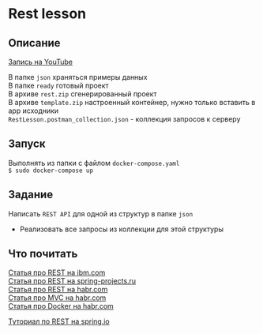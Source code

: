 # Rest lesson
## Описание
[Запись на YouTube](https://www.youtube.com/playlist?list=PLnYJcQSYiwJlit6bK5gzm_z3Rjvn1R4-x)

В папке `json` храняться примеры данных  
В папке `ready` готовый проект  
В архиве `rest.zip` сгенерированный проект  
В архиве `template.zip` настроенный контейнер, нужно только вставить в app исходники  
`RestLesson.postman_collection.json` - коллекция запросов к серверу

## Запуск
Выполнять из папки с файлом `docker-compose.yaml`  
`$ sudo docker-compose up`

## Задание
Написать `REST API` для одной из структур в папке `json`
* Реализовать все запросы из коллекции для этой структуры

## Что почитать
[Статья про REST на ibm.com](https://www.ibm.com/developerworks/ru/library/ws-restfu/)  
[Статья про REST на spring-projects.ru](https://spring-projects.ru/understanding/rest/)  
[Статья про REST на habr.com](https://habr.com/ru/post/38730/)  
[Статья про MVC на habr.com](https://habr.com/ru/post/321050/)  
[Статья про Docker на habr.com](https://habr.com/ru/post/310460/)

[Туториал по REST на spring.io](https://spring.io/guides/tutorials/rest/)